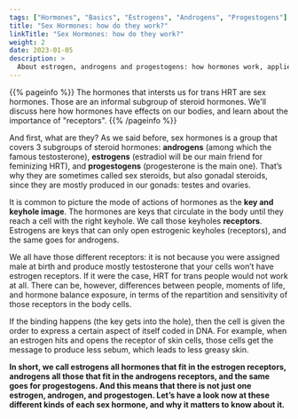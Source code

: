 ```yaml
---
tags: ["Hormones", "Basics", "Estrogens", "Androgens", "Progestogens"]
title: "Sex Hormones: how do they work?"
linkTitle: "Sex Hormones: how do they work?"
weight: 2
date: 2023-01-05
description: >
  About estrogen, androgens and progestogens: how hormones work, applied to sex hormones.
---
```


{{% pageinfo %}}
The hormones that intersts us for trans HRT are sex hormones. Those are an informal subgroup of steroid hormones. We'll discuss here how hormones have effects on our bodies, and learn about the importance of "receptors".
{{% /pageinfo %}}


And first, what are they? As we said before, sex hormones is a group that covers 3 subgroups of steroid hormones: **androgens** (among which the famous testosterone), **estrogens** (estradiol will be our main friend for feminizing HRT), and **progestogens** (progesterone is the main one). That’s why they are sometimes called sex steroids, but also gonadal steroids, since they are mostly produced in our gonads: testes and ovaries.

It is common to picture the mode of actions of hormones as the **key and keyhole image**. The hormones are keys that circulate in the body until they reach a cell with the right keyhole. We call those keyholes **receptors**. Estrogens are keys that can only open estrogenic keyholes (receptors), and the same goes for androgens. 

We all have those different receptors: it is not because you were assigned male at birth and produce mostly testosterone that your cells won’t have estrogen receptors. If it were the case, HRT for trans people would not work at all. There can be, however, differences between people, moments of life, and hormone balance exposure, in terms of the repartition and sensitivity of those receptors in the body cells.

If the binding happens (the key gets into the hole), then the cell is given the order to express a certain aspect of itself coded in DNA. For example, when an estrogen hits and opens the receptor of skin cells, those cells get the message to produce less sebum, which leads to less greasy skin.

**In short, we call estrogens all hormones that fit in the estrogen receptors, androgens all those that fit in the androgens receptors, and the same goes for progestogens. And this means that there is not just one estrogen, androgen, and progestogen. Let’s have a look now at these different kinds of each sex hormone, and why it matters to know about it.**


